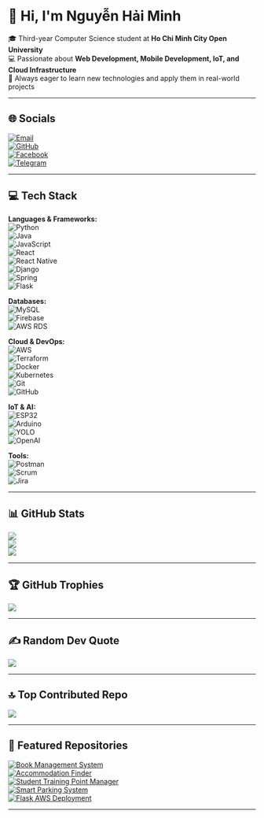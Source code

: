 # 👋 Hi, I'm Nguyễn Hải Minh  

🎓 Third-year Computer Science student at **Ho Chi Minh City Open University**  
💻 Passionate about **Web Development, Mobile Development, IoT, and Cloud Infrastructure**  
🌱 Always eager to learn new technologies and apply them in real-world projects  

---

## 🌐 Socials  
[![Email](https://img.shields.io/badge/Email-%23EA4335.svg?logo=gmail&logoColor=white)](mailto:minhhlt2k4@gmail.com)  
[![GitHub](https://img.shields.io/badge/GitHub-%2312100E.svg?logo=github&logoColor=white)](https://github.com/haiminh287)  
[![Facebook](https://img.shields.io/badge/Facebook-%231877F2.svg?logo=facebook&logoColor=white)](https://www.facebook.com/haiminhht2k4)  
[![Telegram](https://img.shields.io/badge/Instagram-%23E4405F.svg?logo=instagram&logoColor=white)](https://t.me/Applehm)  

---

## 💻 Tech Stack  

**Languages & Frameworks:**  
![Python](https://img.shields.io/badge/Python-%233776AB.svg?logo=python&logoColor=white)  
![Java](https://img.shields.io/badge/Java-%23ED8B00.svg?logo=java&logoColor=white)  
![JavaScript](https://img.shields.io/badge/JavaScript-%23323330.svg?logo=javascript&logoColor=%23F7DF1E)  
![React](https://img.shields.io/badge/React-%2320232a.svg?logo=react&logoColor=%2361DAFB)  
![React Native](https://img.shields.io/badge/React_Native-%2320232a.svg?logo=react&logoColor=%2361DAFB)  
![Django](https://img.shields.io/badge/Django-%23092E20.svg?logo=django&logoColor=white)  
![Spring](https://img.shields.io/badge/Spring-%236DB33F.svg?logo=spring&logoColor=white)  
![Flask](https://img.shields.io/badge/Flask-%23000.svg?logo=flask&logoColor=white)  

**Databases:**  
![MySQL](https://img.shields.io/badge/MySQL-%2300f.svg?logo=mysql&logoColor=white)  
![Firebase](https://img.shields.io/badge/Firebase-%23039BE5.svg?logo=firebase)  
![AWS RDS](https://img.shields.io/badge/AWS%20RDS-%23FF9900.svg?logo=amazon-aws&logoColor=white)  

**Cloud & DevOps:**  
![AWS](https://img.shields.io/badge/AWS-%23FF9900.svg?logo=amazon-aws&logoColor=white)  
![Terraform](https://img.shields.io/badge/Terraform-%235835CC.svg?logo=terraform&logoColor=white)  
![Docker](https://img.shields.io/badge/Docker-%230db7ed.svg?logo=docker&logoColor=white)  
![Kubernetes](https://img.shields.io/badge/Kubernetes-%23326ce5.svg?logo=kubernetes&logoColor=white)  
![Git](https://img.shields.io/badge/Git-%23F05033.svg?logo=git&logoColor=white)  
![GitHub](https://img.shields.io/badge/GitHub-%2312100E.svg?logo=github&logoColor=white)  

**IoT & AI:**  
![ESP32](https://img.shields.io/badge/ESP32-%230A0A0A.svg?logo=espressif&logoColor=white)  
![Arduino](https://img.shields.io/badge/Arduino-%2300979D.svg?logo=arduino&logoColor=white)  
![YOLO](https://img.shields.io/badge/YOLO-AI-blueviolet)  
![OpenAI](https://img.shields.io/badge/OpenAI-%23412991.svg?logo=openai&logoColor=white)  

**Tools:**  
![Postman](https://img.shields.io/badge/Postman-%23FF6C37.svg?logo=postman&logoColor=white)  
![Scrum](https://img.shields.io/badge/Scrum-Agile-brightgreen)  
![Jira](https://img.shields.io/badge/Jira-%230A0FFF.svg?logo=jira&logoColor=white)  

---

## 📊 GitHub Stats  

![](https://github-readme-stats.vercel.app/api?username=haiminh287&theme=tokyonight&hide_border=false&include_all_commits=false&count_private=false)  
![](https://github-readme-streak-stats.herokuapp.com/?user=haiminh287&theme=tokyonight&hide_border=false)  
![](https://github-readme-stats.vercel.app/api/top-langs/?username=haiminh287&theme=tokyonight&hide_border=false&layout=compact)  

---

## 🏆 GitHub Trophies  

![](https://github-profile-trophy.vercel.app/?username=haiminh287&theme=radical&no-frame=false&no-bg=false&margin-w=4)  

---

## ✍️ Random Dev Quote  

![](https://quotes-github-readme.vercel.app/api?type=horizontal&theme=tokyonight)  

---

## 🔝 Top Contributed Repo  

![](https://github-contributor-stats.vercel.app/api?username=haiminh287&limit=5&theme=tokyonight&combine_all_yearly_contributions=true)  

---

## 📂 Featured Repositories  

[![Book Management System](https://github-readme-stats.vercel.app/api/pin/?username=haiminh287&repo=ManagerBoookFinal&theme=tokyonight)](https://github.com/haiminh287/ManagerBoookFinal)  
[![Accommodation Finder](https://github-readme-stats.vercel.app/api/pin/?username=haiminh287&repo=AccommodationMain&theme=tokyonight)](https://github.com/haiminh287/AccommodationMain)  
[![Student Training Point Manager](https://github-readme-stats.vercel.app/api/pin/?username=TNieAccStudy&repo=EvaluationScoreManager&theme=tokyonight)](https://github.com/TNieAccStudy/EvaluationScoreManager)  
[![Smart Parking System](https://github-readme-stats.vercel.app/api/pin/?username=haiminh287&repo=smartparkinglot&theme=tokyonight)](https://github.com/haiminh287/smartparkinglot)  
[![Flask AWS Deployment](https://github-readme-stats.vercel.app/api/pin/?username=haiminh287&repo=DeployAppByCloudAWS&theme=tokyonight)](https://github.com/haiminh287/DeployAppByCloudAWS)  

---
